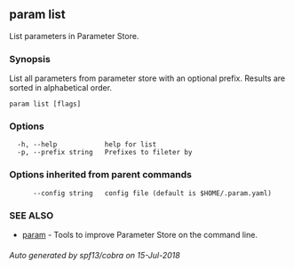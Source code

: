 ## param list

List parameters in Parameter Store.

### Synopsis

List all parameters from parameter store with an optional prefix.
    Results are sorted in alphabetical order.

```
param list [flags]
```

### Options

```
  -h, --help            help for list
  -p, --prefix string   Prefixes to fileter by
```

### Options inherited from parent commands

```
      --config string   config file (default is $HOME/.param.yaml)
```

### SEE ALSO

* [param](param.md)	 - Tools to improve Parameter Store on the command line.

###### Auto generated by spf13/cobra on 15-Jul-2018
